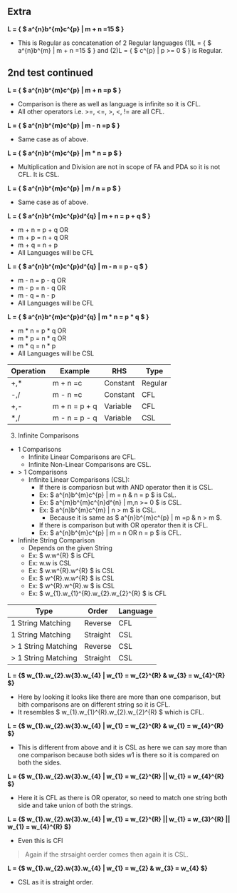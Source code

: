 ## Extra
**L = { $ a^{n}b^{m}c^{p} | m + n =15 $ }**
- This is Regular as concatenation of 2 Regular languages (1)L = { $ a^{n}b^{m} | m + n =15 $ } and (2)L = { $ c^{p} | p >= 0 $ } is Regular.

## 2nd test continued

**L = { $ a^{n}b^{m}c^{p} | m + n =p $ }**
- Comparison is there as well as language is infinite so it is CFL.
- All other operators i.e. >=, <=, >, <, != are all CFL.

**L = { $ a^{n}b^{m}c^{p} | m - n =p $ }**
- Same case as of above.

**L = { $ a^{n}b^{m}c^{p} | m * n = p $ }**
- Multiplication and Division are not in scope of FA and PDA so it is not CFL. It is CSL.

**L = { $ a^{n}b^{m}c^{p} | m / n = p $ }**
- Same case as of above.

**L = { $ a^{n}b^{m}c^{p}d^{q} | m + n = p + q $ }**
- m + n = p + q OR
- m + p = n + q OR
- m + q = n + p
- All Languages will be CFL

**L = { $ a^{n}b^{m}c^{p}d^{q} | m - n = p - q $ }**
- m - n = p - q OR
- m - p = n - q OR
- m - q = n - p
- All Languages will be CFL

**L = { $ a^{n}b^{m}c^{p}d^{q} | m * n = p * q $ }**
- m * n = p * q OR
- m * p = n * q OR
- m * q = n * p
- All Languages will be CSL

| Operation | Example | RHS | Type |
| --------- | ------- | --- | ---- |
|    +,*    | m + n =c| Constant | Regular |
|    -,/    | m - n =c| Constant | CFL |
|    +,-    | m + n = p + q | Variable | CFL |
|    *,/    | m - n = p - q | Variable | CSL |

3. Infinite Comparisons
- 1 Comparisons
    - Infinite Linear Comparisons are CFL.
    - Infinite Non-Linear Comparisons are CSL.
- \> 1 Comparisons
    - Infinite Linear Comparisons (CSL):
        - If there is compariosn but with AND operator then it is CSL.
        - Ex: $ a^{n}b^{m}c^{p} | m = n \& n = p $ is CsL.
        - Ex: $ a^{m}b^{m}c^{n}d^{n} | m,n >= 0 $ is CSL.
        - Ex: $ a^{n}b^{m}c^{m} | n > m $ is CSL.
           - Because it is same as $ a^{n}b^{m}c^{p} | m =p \& n > m $.
        - If there is comparison but with OR operator then it is CFL.
        - Ex: $ a^{n}b^{m}c^{p} | m = n OR n = p $ is CFL.
- Infinite String Comparison
    - Depends on the given String
    - Ex: $ w.w^{R} $ is CFL
    - Ex: w.w is CSL
    - Ex: $ w.w^{R}.w^{R} $ is CSL
    - Ex: $ w^{R}.w.w^{R} $ is CSL
    - Ex: $ w^{R}.w^{R}.w $ is CSL
    - Ex: $ w_{1}.w_{1}^{R}.w_{2}.w_{2}^{R} $ is CFL

| Type | Order | Language |
| ---- | ----- | -------- |
| 1 String Matching | Reverse | CFL |
| 1 String Matching | Straight| CSL |
| > 1 String Matching | Reverse | CSL |
| > 1 String Matching | Straight | CSL |

**L = {$ w_{1}.w_{2}.w{3}.w_{4} | w_{1} = w_{2}^{R} \& w_{3} = w_{4}^{R} $}**
- Here by looking it looks like there are more than one comparison, but bith comparisons are on different string so it is CFL.
- It resembles $ w_{1}.w_{1}^{R}.w_{2}.w_{2}^{R} $ which is CFL.

**L = {$ w_{1}.w_{2}.w{3}.w_{4} | w_{1} = w_{2}^{R} \& w_{1} = w_{4}^{R} $}**
- This is different from above and it is CSL as here we can say more than one comparison because both sides w1 is there so it is compared on both the sides.

**L = {$ w_{1}.w_{2}.w{3}.w_{4} | w_{1} = w_{2}^{R} || w_{1} = w_{4}^{R} $}**
- Here it is CFL as there is OR operator, so need to match one string both side and take union of both the strings.

**L = {$ w_{1}.w_{2}.w{3}.w_{4} | w_{1} = w_{2}^{R} || w_{1} = w_{3}^{R} || w_{1} = w_{4}^{R} $}**
- Even this is CFl

> Again if the strsaight oerder comes then again it is CSL.

**L = {$ w_{1}.w_{2}.w{3}.w_{4} | w_{1} = w_{2} \& w_{3} = w_{4} $}**
- CSL as it is straight order.